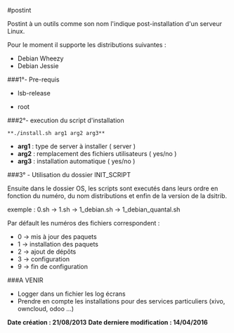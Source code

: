 #postint

Postint à un outils comme son nom l'indique post-installation d'un serveur Linux.

Pour le moment il supporte les distributions suivantes :
- Debian Wheezy
- Debian Jessie

###1°- Pre-requis

- lsb-release

- root

###2°- execution du script d'installation

`**./install.sh arg1 arg2 arg3**`

- **arg1** : type de server à installer ( server )
- **arg2** : remplacement des fichiers utilisateurs ( yes/no )
- **arg3** : installation automatique ( yes/no )


###3° - Utilisation du dossier INIT_SCRIPT

Ensuite dans le dossier OS, les scripts sont executés dans leurs ordre en fonction du numéro, du nom distributions et enfin de la version de la dsitrib.

exemple : 0.sh -> 1.sh -> 1_debian.sh -> 1_debian_quantal.sh


Par défault les numéros des fichiers correspondent :

- 0 -> mis à jour des paquets
- 1 -> installation des paquets
- 2 -> ajout de dépôts
- 3 -> configuration
- 9 -> fin de configuration



###A VENIR

- Logger dans un fichier les log écrans
- Prendre en compte les installations pour des services particuliers (xivo, owncloud, odoo ...) 



**__Date création : 21/08/2013__**
**__Date derniere modification : 14/04/2016__**
